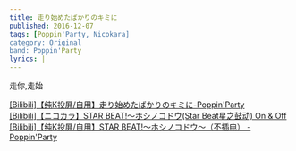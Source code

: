 ```yaml
---
title: 走り始めたばかりのキミに
published: 2016-12-07
tags: [Poppin'Party, Nicokara]
category: Original
band: Poppin'Party
lyrics: |
---
```

走你,走始
<summary>
    <a href="https://www.bilibili.com/video/BV1q2HdevEXQ/">
        [Bilibili]【纯K投屏/自用】走り始めたばかりのキミに-Poppin'Party
    </a>
</summary>
<summary>
    <a href="https://www.bilibili.com/video/BV1TW411k7pb/">
        [Bilibili]【ニコカラ】STAR BEAT!～ホシノコドウ(Star Beat星之鼓动) On & Off
    </a>
</summary>
<summary>
    <a href="https://www.bilibili.com/video/BV1zHbYzEEdp/">
        [Bilibili]【纯K投屏/自用】STAR BEAT!～ホシノコドウ～（不插电） - Poppin'Party
    </a>
</summary>




